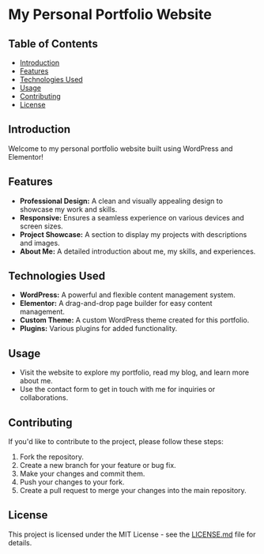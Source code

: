 # My Personal Portfolio Website

## Table of Contents

- [Introduction](#introduction)
- [Features](#features)
- [Technologies Used](#technologies-used)
- [Usage](#usage)
- [Contributing](#contributing)
- [License](#license)

## Introduction

Welcome to my personal portfolio website built using WordPress and Elementor!

## Features

- **Professional Design:** A clean and visually appealing design to showcase my work and skills.
- **Responsive:** Ensures a seamless experience on various devices and screen sizes.
- **Project Showcase:** A section to display my projects with descriptions and images.
- **About Me:** A detailed introduction about me, my skills, and experiences.


## Technologies Used

- **WordPress:** A powerful and flexible content management system.
- **Elementor:** A drag-and-drop page builder for easy content management.
- **Custom Theme:** A custom WordPress theme created for this portfolio.
- **Plugins:** Various plugins for added functionality.


## Usage

- Visit the website to explore my portfolio, read my blog, and learn more about me.
- Use the contact form to get in touch with me for inquiries or collaborations.


## Contributing

If you'd like to contribute to the project, please follow these steps:

1. Fork the repository.
2. Create a new branch for your feature or bug fix.
3. Make your changes and commit them.
4. Push your changes to your fork.
5. Create a pull request to merge your changes into the main repository.

## License

This project is licensed under the MIT License - see the [LICENSE.md](LICENSE.md) file for details.
